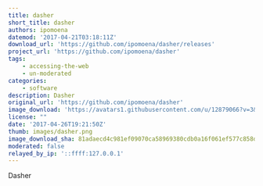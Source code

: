```yaml
---
title: dasher
short_title: dasher
authors: ipomoena
datemod: '2017-04-21T03:18:11Z'
download_url: 'https://github.com/ipomoena/dasher/releases'
project_url: 'https://github.com/ipomoena/dasher'
tags:
    - accessing-the-web
    - un-moderated
categories:
    - software
description: Dasher
original_url: 'https://github.com/ipomoena/dasher'
image_download: 'https://avatars1.githubusercontent.com/u/12879066?v=3&s=40'
license: ""
date: '2017-04-26T19:21:50Z'
thumb: images/dasher.png
image_download_sha: 81adaecd4c981ef09070ca58969380cdb0a16f061ef577c858dc726a2deb3733
moderated: false
relayed_by_ip: '::ffff:127.0.0.1'
---
```

Dasher